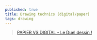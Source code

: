 ```yaml
---
published: true
title: Drawing technics (digital/paper)
tags: drawing
---
```

> [PAPIER VS DIGITAL - Le Duel dessin !](https://www.youtube.com/watch?v=lwMys13tZdw)